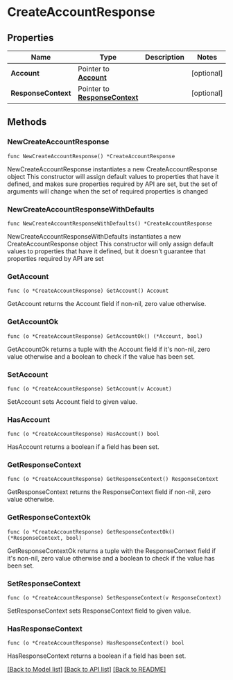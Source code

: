 # CreateAccountResponse

## Properties

Name | Type | Description | Notes
------------ | ------------- | ------------- | -------------
**Account** | Pointer to [**Account**](Account.md) |  | [optional] 
**ResponseContext** | Pointer to [**ResponseContext**](ResponseContext.md) |  | [optional] 

## Methods

### NewCreateAccountResponse

`func NewCreateAccountResponse() *CreateAccountResponse`

NewCreateAccountResponse instantiates a new CreateAccountResponse object
This constructor will assign default values to properties that have it defined,
and makes sure properties required by API are set, but the set of arguments
will change when the set of required properties is changed

### NewCreateAccountResponseWithDefaults

`func NewCreateAccountResponseWithDefaults() *CreateAccountResponse`

NewCreateAccountResponseWithDefaults instantiates a new CreateAccountResponse object
This constructor will only assign default values to properties that have it defined,
but it doesn't guarantee that properties required by API are set

### GetAccount

`func (o *CreateAccountResponse) GetAccount() Account`

GetAccount returns the Account field if non-nil, zero value otherwise.

### GetAccountOk

`func (o *CreateAccountResponse) GetAccountOk() (*Account, bool)`

GetAccountOk returns a tuple with the Account field if it's non-nil, zero value otherwise
and a boolean to check if the value has been set.

### SetAccount

`func (o *CreateAccountResponse) SetAccount(v Account)`

SetAccount sets Account field to given value.

### HasAccount

`func (o *CreateAccountResponse) HasAccount() bool`

HasAccount returns a boolean if a field has been set.

### GetResponseContext

`func (o *CreateAccountResponse) GetResponseContext() ResponseContext`

GetResponseContext returns the ResponseContext field if non-nil, zero value otherwise.

### GetResponseContextOk

`func (o *CreateAccountResponse) GetResponseContextOk() (*ResponseContext, bool)`

GetResponseContextOk returns a tuple with the ResponseContext field if it's non-nil, zero value otherwise
and a boolean to check if the value has been set.

### SetResponseContext

`func (o *CreateAccountResponse) SetResponseContext(v ResponseContext)`

SetResponseContext sets ResponseContext field to given value.

### HasResponseContext

`func (o *CreateAccountResponse) HasResponseContext() bool`

HasResponseContext returns a boolean if a field has been set.


[[Back to Model list]](../README.md#documentation-for-models) [[Back to API list]](../README.md#documentation-for-api-endpoints) [[Back to README]](../README.md)


